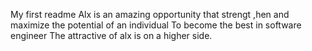 My first readme
Alx is an amazing opportunity that strengt
,hen and maximize the potential of an
individual
To become the best in software engineer
The attractive of alx is on a higher side.
